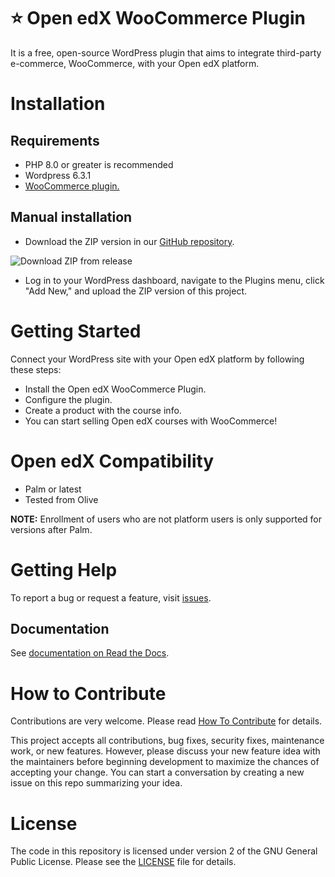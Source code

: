 # ⭐ Open edX WooCommerce Plugin

It is a free, open-source WordPress plugin that aims to integrate third-party e-commerce, WooCommerce, with your Open edX platform.

# Installation

## Requirements

- PHP 8.0 or greater is recommended
- Wordpress 6.3.1
- [WooCommerce plugin.](https://wordpress.org/plugins/woocommerce)

## Manual installation

- Download the ZIP version in our [GitHub repository](https://github.com/eduNEXT/openedx-woocommerce-plugin/releases).

<img src="https://i.ibb.co/YTSLYf4/zip-from-release.png" alt="Download ZIP from release">

- Log in to your WordPress dashboard, navigate to the Plugins menu, click "Add New," and upload the ZIP version of this project.

<!---
In the search field, type "Open edX WooCommerce Plugin," then click "Search Plugins." Once you've found us, you can view its details and install it by clicking "Install Now," WordPress will take it from there.
-->


# Getting Started

Connect your WordPress site with your Open edX platform by following these steps:
- Install the Open edX WooCommerce Plugin.
- Configure the plugin.
- Create a product with the course info.
- You can start selling Open edX courses with WooCommerce!


# Open edX Compatibility

- Palm or latest
- Tested from Olive

**NOTE:** Enrollment of users who are not platform users is only supported for versions after Palm.

# Getting Help

To report a bug or request a feature, visit [issues](https://github.com/eduNEXT/openedx-woocommerce-plugin/issues).


## Documentation

See [documentation on Read the Docs](https://edunext-docs-openedx-woocommerce-plugin.readthedocs-hosted.com/en/latest/index.html).


# How to Contribute

Contributions are very welcome. Please read [How To Contribute](https://openedx.atlassian.net/wiki/spaces/COMM/pages/941457737/How+to+Start+Contributing+Code) for details.

This project accepts all contributions, bug fixes, security fixes, maintenance work, or new features. However, please discuss your new feature idea with the maintainers before beginning development to maximize the chances of accepting your change. You can start a conversation by creating a new issue on this repo summarizing your idea.

# License

The code in this repository is licensed under version 2 of the GNU General Public License. Please see the [LICENSE](LICENSE.txt) file for details.
